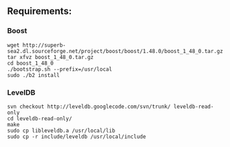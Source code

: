## Requirements:

### Boost
  
    wget http://superb-sea2.dl.sourceforge.net/project/boost/boost/1.48.0/boost_1_48_0.tar.gz
    tar xfvz boost_1_48_0.tar.gz
    cd boost_1_48_0
    ./bootstrap.sh --prefix=/usr/local
    sudo ./b2 install 

### LevelDB

    svn checkout http://leveldb.googlecode.com/svn/trunk/ leveldb-read-only
    cd leveldb-read-only/
    make
    sudo cp libleveldb.a /usr/local/lib
    sudo cp -r include/leveldb /usr/local/include
